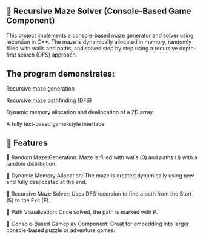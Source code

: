 🧩 Recursive Maze Solver (Console-Based Game Component)
-------------------------------------------------------

This project implements a console-based maze generator and solver using recursion in C++. The maze is dynamically allocated in memory, randomly filled with walls and paths, and solved step by step using a recursive depth-first search (DFS) approach.

The program demonstrates:
------------------------

Recursive maze generation

Recursive maze pathfinding (DFS)

Dynamic memory allocation and deallocation of a 2D array

A fully text-based game-style interface

🎯 Features
-----------

🔹 Random Maze Generation: Maze is filled with walls (0) and paths (1) with a random distribution.

🔹 Dynamic Memory Allocation: The maze is created dynamically using new and fully deallocated at the end.

🔹 Recursive Maze Solver: Uses DFS recursion to find a path from the Start (S) to the Exit (E).

🔹 Path Visualization: Once solved, the path is marked with P.

🔹 Console-Based Gameplay Component: Great for embedding into larger console-based puzzle or adventure games.
